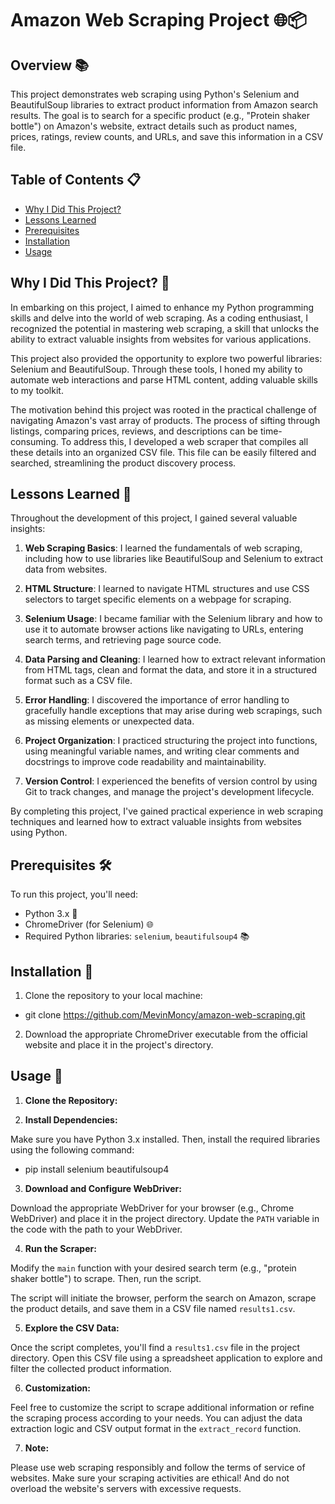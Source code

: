 # Amazon Web Scraping Project 🌐📦

## Overview 📚

This project demonstrates web scraping using Python's Selenium and BeautifulSoup libraries to extract product information from Amazon search results. The goal is to search for a specific product (e.g., "Protein shaker bottle") on Amazon's website, extract details such as product names, prices, ratings, review counts, and URLs, and save this information in a CSV file.

## Table of Contents 📋

- [Why I Did This Project?](#why-i-did-this-project-)
- [Lessons Learned](#lessons-learned-)
- [Prerequisites](#Prerequisites-)
- [Installation](#installation-)
- [Usage](#Usage-)

## Why I Did This Project? 🤔

In embarking on this project, I aimed to enhance my Python programming skills and delve into the world of web scraping. As a coding enthusiast, I recognized the potential in mastering web scraping, a skill that unlocks the ability to extract valuable insights from websites for various applications.

This project also provided the opportunity to explore two powerful libraries: Selenium and BeautifulSoup. Through these tools, I honed my ability to automate web interactions and parse HTML content, adding valuable skills to my toolkit.

The motivation behind this project was rooted in the practical challenge of navigating Amazon's vast array of products. The process of sifting through listings, comparing prices, reviews, and descriptions can be time-consuming. To address this, I developed a web scraper that compiles all these details into an organized CSV file. This file can be easily filtered and searched, streamlining the product discovery process.

## Lessons Learned 🧠

Throughout the development of this project, I gained several valuable insights:

1. **Web Scraping Basics**: I learned the fundamentals of web scraping, including how to use libraries like BeautifulSoup and Selenium to extract data from websites.

2. **HTML Structure**: I learned to navigate HTML structures and use CSS selectors to target specific elements on a webpage for scraping.

3. **Selenium Usage**: I became familiar with the Selenium library and how to use it to automate browser actions like navigating to URLs, entering search terms, and retrieving page source code.

4. **Data Parsing and Cleaning**: I learned how to extract relevant information from HTML tags, clean and format the data, and store it in a structured format such as a CSV file.

5. **Error Handling**: I discovered the importance of error handling to gracefully handle exceptions that may arise during web scrapings, such as missing elements or unexpected data.

6. **Project Organization**: I practiced structuring the project into functions, using meaningful variable names, and writing clear comments and docstrings to improve code readability and maintainability.

7. **Version Control**: I experienced the benefits of version control by using Git to track changes, and manage the project's development lifecycle.

By completing this project, I've gained practical experience in web scraping techniques and learned how to extract valuable insights from websites using Python.

## Prerequisites 🛠️

To run this project, you'll need:
- Python 3.x 🐍
- ChromeDriver (for Selenium) 🌐
- Required Python libraries: `selenium`, `beautifulsoup4` 📚


## Installation 🚀

1. Clone the repository to your local machine:
 - git clone https://github.com/MevinMoncy/amazon-web-scraping.git
   
2. Download the appropriate ChromeDriver executable from the official website and place it in the project's directory.


## Usage 🚀

1. **Clone the Repository:**
   
2. **Install Dependencies:**

Make sure you have Python 3.x installed. Then, install the required libraries using the following command:

- pip install selenium beautifulsoup4


3. **Download and Configure WebDriver:**

Download the appropriate WebDriver for your browser (e.g., Chrome WebDriver) and place it in the project directory. Update the `PATH` variable in the code with the path to your WebDriver.


4. **Run the Scraper:**

Modify the `main` function with your desired search term (e.g., "protein shaker bottle") to scrape. Then, run the script.

The script will initiate the browser, perform the search on Amazon, scrape the product details, and save them in a CSV file named `results1.csv`.


5. **Explore the CSV Data:**

Once the script completes, you'll find a `results1.csv` file in the project directory. Open this CSV file using a spreadsheet application to explore and filter the collected product information.


6. **Customization:**

Feel free to customize the script to scrape additional information or refine the scraping process according to your needs. You can adjust the data extraction logic and CSV output format in the `extract_record` function.


7. **Note:**

Please use web scraping responsibly and follow the terms of service of websites. Make sure your scraping activities are ethical! And do not overload the website's servers with excessive requests.






   
